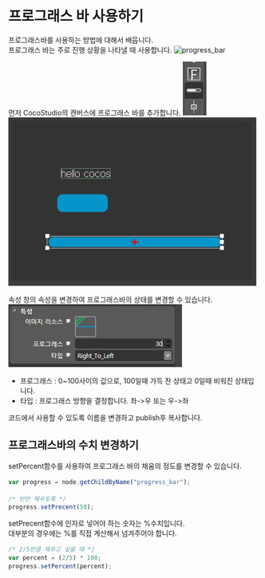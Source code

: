 프로그래스 바 사용하기
====

프로그래스바를 사용하는 방법에 대해서 배웁니다.<br>
프로그래스 바는 주로 진행 상황을 나타낼 때 사용합니다.
![progress_bar](progressbar.jpg)

먼저 CocoStudio의 캔버스에 프로그래스 바를 추가합니다.
![control](control.jpg)
![layout](layout.jpg)

속성 창의 속성을 변경하여 프로그래스바의 상태를 변경할 수 있습니다.
![props](props.jpg)
* 프로그래스 : 0~100사이의 값으로, 100일때 가득 찬 상태고 0일때 비워진 상태입니다.
* 타입 : 프로그래스 방향을 결정합니다. 좌->우 또는 우->좌

코드에서 사용할 수 있도록 이름을 변경하고 publish후 복사합니다.

프로그래스바의 수치 변경하기
----
setPercent함수를 사용하여 프로그래스 바의 채움의 정도를 변경할 수 있습니다.
```js
var progress = node.getChildByName("progress_bar");

/* 반만 채우도록 */
progress.setPrecent(50);
```
setPrecent함수에 인자로 넣어야 하는 숫자는 %수치입니다.<br>
대부분의 경우에는 %를 직접 계산해서 넘겨주어야 합니다.
```js
/* 2/5만큼 채우고 싶을 때 */
var percent = (2/5) * 100;
progress.setPercent(percent);
```
